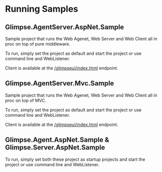 # Running Samples

## Glimpse.AgentServer.AspNet.Sample

Sample project that runs the Web Agenet, Web Server and Web Client all in proc on top of pure middleware. 

To run, simply set the project as default and start the project or use command line and WebListener.

Client is available at the [/glimpseui/index.html](/glimpseui/index.html) endpoint.

## Glimpse.AgentServer.Mvc.Sample

Sample project that runs the Web Agenet, Web Server and Web Client all in proc on top of MVC. 

To run, simply set the project as default and start the project or use command line and WebListener.

Client is available at the [/glimpseui/index.html](/glimpseui/index.html) endpoint.

## Glimpse.Agent.AspNet.Sample & Glimpse.Server.AspNet.Sample

To run, simply set both these project as startup projects and start the project or use command line and WebListener.
